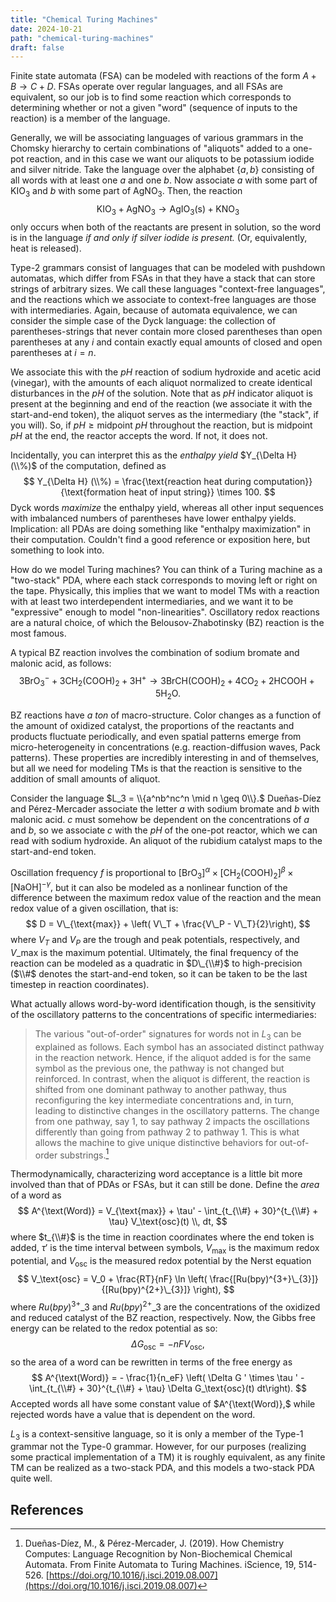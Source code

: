 ```yaml
---
title: "Chemical Turing Machines"
date: 2024-10-21
path: "chemical-turing-machines"
draft: false
---
```


Finite state automata (FSA) can be modeled with reactions of the form $A + B \to C + D.$ FSAs operate over regular languages, and all FSAs are equivalent, so our job is to find some reaction which corresponds to determining whether or not a given "word" (sequence of inputs to the reaction) is a member of the language. 

Generally, we will be associating languages of various grammars in the Chomsky hierarchy to certain combinations of "aliquots" added to a one-pot reaction, and in this case we want our aliquots to be potassium iodide and silver nitride. Take the language over the alphabet $\{a,b\}$ consisting of all words with at least one $a$ and one $b.$ Now associate $a$ with some part of $\text{KIO}_3$ and $b$ with some part of $\text{AgNO}_3.$ Then, the reaction
$$
\text{KIO}_3 + \text{AgNO}_3 \to \text{AgIO}_3 (\text{s}) + \text{KNO}_3
$$
only occurs when both of the reactants are present in solution, so the word is in the language *if and only if silver iodide is present.* (Or, equivalently, heat is released).

Type-2 grammars consist of languages that can be modeled with pushdown automatas, which differ from FSAs in that they have a stack that can store strings of arbitrary sizes. We call these languages "context-free languages", and the reactions which we associate to context-free languages are those with intermediaries. Again, because of automata equivalence, we can consider the simple case of the Dyck language: the collection of parentheses-strings that never contain more closed parentheses than open parentheses at any $i$ and contain exactly equal amounts of closed and open parentheses at $i=n.$ 

We associate this with the $pH$ reaction of sodium hydroxide and acetic acid (vinegar), with the amounts of each aliquot normalized to create identical disturbances in the $pH$ of the solution. Note that as $pH$ indicator aliquot is present at the beginning and end of the reaction (we associate it with the start-and-end token), the aliquot serves as the intermediary (the "stack", if you will). So, if $pH \geq \text{midpoint } pH$ throughout the reaction, but is $\text{midpoint } pH$ at the end, the reactor accepts the word. If not, it does not. 

Incidentally, you can interpret this as the *enthalpy yield*  $Y_{\Delta H} (\\%)$ of the computation, defined as
$$
Y_{\Delta H} (\\%) = \frac{\text{reaction heat during computation}}{\text{formation heat of input string}} \times 100.
$$
Dyck words *maximize* the enthalpy yield, whereas all other input sequences with imbalanced numbers of parentheses have lower enthalpy yields. Implication: all PDAs are doing something like "enthalpy maximization" in their computation. Couldn't find a good reference or exposition here, but something to look into. 

How do we model Turing machines? You can think of a Turing machine as a "two-stack" PDA, where each stack corresponds to moving left or right on the tape. Physically, this implies that we want to model TMs with a reaction with at least two interdependent intermediaries, and we want it to be "expressive" enough to model "non-linearities". Oscillatory redox reactions are a natural choice, of which the Belousov-Zhabotinsky (BZ) reaction is the most famous. 

A typical BZ reaction involves the combination of sodium bromate and malonic acid, as follows:
$$
3\text{BrO}_3^- + 3\text{CH}_2(\text{COOH})_2 + 3\text{H}^+ \to 3\text{BrCH}(\text{COOH})_2 + 4\text{CO}_2 + 2\text{HCOOH} + 5\text{H}_2\text{O}.
$$

BZ reactions have *a ton* of macro-structure. Color changes as a function of the amount of oxidized catalyst, the proportions of the reactants and products fluctuate periodically, and even spatial patterns emerge from micro-heterogeneity in concentrations (e.g. reaction-diffusion waves, Pack patterns). These properties are incredibly interesting in and of themselves, but all we need for modeling TMs is that the reaction is sensitive to the addition of small amounts of aliquot.

Consider the language $L_3 = \\{a^nb^nc^n \mid n \geq 0\\}.$ Dueñas-Díez and Pérez-Mercader associate the letter $a$ with sodium bromate and $b$ with malonic acid. $c$ must somehow be dependent on the concentrations of $a$ and $b,$ so we associate $c$ with the $pH$ of the one-pot reactor, which we can read with sodium hydroxide. An aliquot of the rubidium catalyst maps to the start-and-end token. 

Oscillation frequency $f$ is proportional to $[\text{BrO}_3]^\alpha \times [\text{CH}_2(\text{COOH})_2]^{\beta} \times [\text{NaOH}]^{-\gamma},$ but it can also be modeled as a nonlinear function of the difference between the maximum redox value of the reaction and the mean redox value of a given oscillation, that is:
$$
D = V\_{\text{max}} + \left( V\_T + \frac{V\_P - V\_T}{2}\right),
$$
where $V_T$ and $V_P$ are the trough and peak potentials, respectively, and $V\_\text{max}$ is the maximum potential. Ultimately, the final frequency of the reaction can be modeled as a quadratic in $D\_{\\#}$ to high-precision ($\\#$ denotes the start-and-end token, so it can be taken to be the last timestep in reaction coordinates).

What actually allows word-by-word identification though, is the sensitivity of the oscillatory patterns to the concentrations of specific intermediaries:

> The various "out-of-order" signatures for words not in $L_3$ can be explained as follows. Each symbol has an associated distinct pathway in the reaction network. Hence, if the aliquot added is for the same symbol as the previous one, the pathway is not changed but reinforced. In contrast, when the aliquot is different, the reaction is shifted from one dominant pathway to another pathway, thus reconfiguring the key intermediate concentrations and, in turn, leading to distinctive changes in the oscillatory patterns. The change from one pathway, say 1, to say pathway 2 impacts the oscillations differently than going from pathway 2 to pathway 1. This is what allows the machine to give unique distinctive behaviors for out-of-order substrings.[^1]

Thermodynamically, characterizing word acceptance is a little bit more involved than that of PDAs or FSAs, but it can still be done. Define the *area* of a word as
$$
A^{\text(Word)} = V_{\text{max}} + \tau' - \int_{t_{\\#} + 30}^{t_{\\#} + \tau} V_\text{osc}(t) \\, dt,
$$
where $t_{\\#}$ is the time in reaction coordinates where the end token is added, $\tau'$ is the time interval between symbols, $V_\text{max}$ is the maximum redox potential, and $V_\text{osc}$ is the measured redox potential by the Nerst equation
$$
V_\text{osc} = V_0 + \frac{RT}{nF} \ln \left( \frac{[Ru(bpy)^{3+}\_{3}]}{[Ru(bpy)^{2+}\_{3}]} \right),
$$
where $Ru(bpy)^{3+}\_{3}$ and $Ru(bpy)^{2+}\_{3}$ are the concentrations of the oxidized and reduced catalyst of the BZ reaction, respectively. Now, the Gibbs free energy can be related to the redox potential as so:
$$
\Delta G_\text{osc} = -nFV_\text{osc},
$$
so the area of a word can be rewritten in terms of the free energy as
$$
A^{\text(Word)} = - \frac{1}{n_eF} \left( \Delta G ' \times \tau ' - \int_{t_{\\#} + 30}^{t_{\\#} + \tau} \Delta G_\text{osc}(t) dt\right).
$$
Accepted words all have some constant value of $A^{\text(Word)},$ while rejected words have a value that is dependent on the word.

$L_3$ is a context-sensitive language, so it is only a member of the Type-1 grammar not the Type-0 grammar. However, for our purposes (realizing some practical implementation of a TM) it is roughly equivalent, as any finite TM can be realized as a two-stack PDA, and this models a two-stack PDA quite well.

<h2>References</h3>

[^1]: Dueñas-Díez, M., & Pérez-Mercader, J. (2019). How Chemistry Computes: Language Recognition by Non-Biochemical Chemical Automata. From Finite Automata to Turing Machines. iScience, 19, 514-526. [https://doi.org/10.1016/j.isci.2019.08.007](https://doi.org/10.1016/j.isci.2019.08.007)

[^2]: Magnasco, M. O. (1997). Chemical Kinetics is Turing Universal. Physical Review Letters, 78(6), 1190-1193. [https://doi.org/10.1103/PhysRevLett.78.1190](https://doi.org/10.1103/PhysRevLett.78.1190)

[^3]: Dueñas-Díez, M., & Pérez-Mercader, J. (2019). Native chemical automata and the thermodynamic interpretation of their experimental accept/reject responses. In The Energetics of Computing in Life and Machines, D.H. Wolpert, C. Kempes, J.A. Grochow, and P.F. Stadler, eds. (SFI Press), pp. 119–139.

[^4]: Hjelmfelt, A., Weinberger, E. D., & Ross, J. (1991). Chemical implementation of neural networks and Turing machines. Proceedings of the National Academy of Sciences, 88(24), 10983-10987. [https://doi.org/10.1073/pnas.88.24.10983](https://doi.org/10.1073/pnas.88.24.10983)
